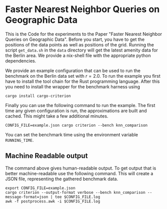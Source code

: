 # Faster Nearest Neighbor Queries on Geographic Data

This is the Code for the experiments to the Paper "Faster Nearest Neighbor Queries on Geographic Data".
Before you start, you have to get the positions of the data points as well as positions of the grid.
Running the script `get_data.sh` in the `data` directory will get the latest amenity data for the Berlin area.
We provide a nix-shell file with the appropriate python dependencies.

We provide an example configuration that can be used to run the benchmark on the Berlin data set with $r = 2.0$.
To run the example you first have to install the tool chain for the Rust programming language.
After this you need to install the wrapper for the benchmark harness using
```shell
cargo install cargo-criterion
```
Finally you can use the following command to run the example.
The first time any given configuration is run, the approximations are built and cached.
This might take a few additional minutes.
```shell
CONFIG_FILE=example.json cargo criterion --bench knn_comparison
```

You can set the benchmark time using the environment variable `RUNNING_TIME`.

## Machine Readable output
The command above gives human-readable output.
To get output that is better machine-readable use the following command.
This will create a JSON file, representing the gathered benchmark data.
```shell
export CONFIG_FILE=example.json
cargo criterion --output-format verbose --bench knn_comparison --message-format=json | tee $CONFIG_FILE.log
awk -f postprocess.awk -i $CONFIG_FILE.log
```
